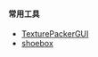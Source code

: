 #### 常用工具
+ [TexturePackerGUI](https://www.codeandweb.com/texturepacker/documentation/user-interface-overview)
+ [shoebox](http://renderhjs.net/shoebox/)


